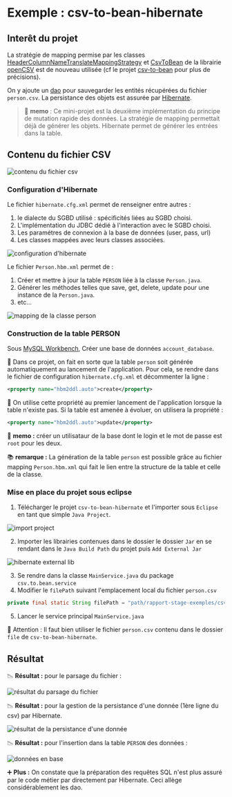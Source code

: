# Exemple : csv-to-bean-hibernate

## Interêt du projet

La stratégie de mapping permise par les classes [HeaderColumnNameTranslateMappingStrategy](http://javadox.com/net.sf.opencsv/opencsv/2.3/au/com/bytecode/opencsv/bean/HeaderColumnNameMappingStrategy.html) et [CsvToBean](http://javadox.com/net.sf.opencsv/opencsv/2.3/au/com/bytecode/opencsv/bean/CsvToBean.html) de la librairie [openCSV](http://opencv.org/documentation.html) est de nouveau utilisée (cf le projet [csv-to-bean](https://github.com/oliviermarin/rapport-stage-exemples/tree/master/csv-to-bean) pour plus de précisions).


On y ajoute un [dao](http://cyrille-herby.developpez.com/tutoriels/java/mapper-sa-base-donnees-avec-pattern-dao/) pour sauvegarder les entités récupérées du fichier ```person.csv```. La persistance des objets est assurée par [Hibernate](http://docs.jboss.org/hibernate/orm/3.5/reference/fr-FR/html/).


> :memo: **memo** : Ce mini-projet est la deuxième implémentation du principe de mutation rapide des données. La stratégie de mapping permettait déjà de générer les objets. Hibernate permet de générer les entrées dans la table. 

## Contenu du fichier CSV

![contenu du fichier csv](https://github.com/oliviermarin/rapport-stage-exemples/blob/master/images/csv-to-bean-file.PNG?raw=true)

### Configuration d'Hibernate

Le fichier ```hibernate.cfg.xml``` permet de renseigner entre autres : 

1. le dialecte du SGBD utilisé : spécificités liées au SGBD choisi. 
2. L'implémentation du JDBC dédié à l'interaction avec le SGBD choisi.
3. Les paramétres de connexion à la base de données (user, pass, url)
4. Les classes mappées avec leurs classes associées.

![configuration d'hibernate](https://github.com/oliviermarin/rapport-stage-exemples/blob/master/images/hibernate-cfg.png?raw=true)

Le fichier ```Person.hbm.xml``` permet de : 

1. Créer et mettre à jour la table ```PERSON``` liée à la classe ```Person.java```.
2. Générer les méthodes telles que save, get, delete, update pour une instance de la ```Person.java```.
3. etc...

![mapping de la classe person](https://github.com/oliviermarin/rapport-stage-exemples/blob/master/images/classe-person-mapping.png?raw=true)

### Construction de la table PERSON

Sous [MySQL Workbench](http://dev.mysql.com/downloads/workbench/), Créer une base de données ```account_database```.

:paperclip: Dans ce projet, on fait en sorte que la table ```person``` soit générée automatiquement au lancement de l'application. Pour cela, se rendre dans le fichier de configuration ```hibernate.cfg.xml``` et décommenter la ligne :

```xml
<property name="hbm2ddl.auto">create</property>
```

:paperclip: On utilise cette propriété au premier lancement de l'application lorsque la table n'existe pas. Si la table est amenée à évoluer, on utilisera la propriété :

```xml
<property name="hbm2ddl.auto">update</property>
```

:memo: **memo :** créer un utilisataur de la base dont le login et le mot de passe est ```root``` pour les deux. 

:books: **remarque :** La génération de la table ```person``` est possible grâce au fichier mapping ```Person.hbm.xml``` qui fait le lien entre la structure de la table et celle de la classe.   

### Mise en place du projet sous eclipse

1. Télécharger le projet ```csv-to-bean-hibernate``` et l'importer sous ```Eclipse``` en tant que simple ```Java Project```. 

![import project](https://github.com/oliviermarin/rapport-stage-exemples/blob/master/images/import-project.png?raw=true)

2. Importer les librairies contenues dans le dossier le dossier ```Jar``` en se rendant dans le ```Java Build Path``` du projet puis ```Add External Jar```

![hibernate external lib](https://github.com/oliviermarin/rapport-stage-exemples/blob/master/images/hibernate-ext-lib.png)

3. Se rendre dans la classe ```MainService.java``` du package ```csv.to.bean.service```
4. Modifier le ```filePath``` suivant l'emplacement local du fichier ```person.csv``` 

```java
private final static String filePath = "path/rapport-stage-exemples/csv-to-bean-hibernate/file/person.csv";
```
5. Lancer le service principal ```MainService.java```

:children_crossing: Attention : Il faut bien utiliser le fichier ```person.csv```  contenu dans le dossier ```file``` de ```csv-to-bean-hibernate```.   

## Résultat

:chart_with_downwards_trend: **Résultat :** pour le parsage du fichier :

![résultat du parsage du fichier](https://github.com/oliviermarin/rapport-stage-exemples/blob/master/images/hibernate-ext-lib.png?raw=true)

:chart_with_downwards_trend: **Résultat :** pour la gestion de la persistance d'une donnée (1ère ligne du csv) par Hibernate.

![résultat de la persistance d'une donnée](https://github.com/oliviermarin/rapport-stage-exemples/blob/master/images/hibernate-ext-lib.png?raw=true)

:chart_with_downwards_trend: **Résultat :** pour l'insertion dans la table ```PERSON``` des données :

![données en base](https://github.com/oliviermarin/rapport-stage-exemples/blob/master/images/hibernate-ext-lib.png?raw=true)

:heavy_plus_sign: **Plus :** On constate que la préparation des requêtes SQL n'est plus assuré par le code métier par directement par Hibernate. Ceci allège considérablement les dao.